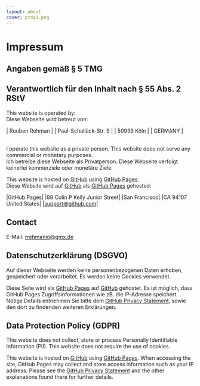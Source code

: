 ```yaml
---
layout: about
cover: prog1.png
---
```


# Impressum

## Angaben gemäß § 5 TMG
## Verantwortlich für den Inhalt nach § 55 Abs. 2 RStV

This website is operated by: <br>
Diese Webseite wird betreut von:

| Rouben Rehman  |
| Paul-Schallück-Str. 9  |
| 50939 Köln  |
| GERMANY |

<br>
I operate this website as a private person. This website does not serve any commercial or monetary purposes.<br>
Ich betreibe diese Webseite als Privatperson. Diese Webseite verfolgt keinerlei kommerziele oder monetäre Ziele.<br>

This website is hosted on [GitHub](https://www.github.com) using [GitHub Pages](https://help.github.com/articles/what-is-github-pages/):<br>
Diese Website wird auf [GitHub](https://www.github.com) als [GitHub Pages](https://help.github.com/articles/what-is-github-pages/) gehosted:<br>

|GitHub Pages|
|88 Colin P Kelly Junior Street|
|San Francisco|
|CA 94107 United States|
|support@github.com|

## Contact

E-Mail: rrehmanio@gmx.de

## Datenschutzerklärung (DSGVO)
Auf dieser Webseite werden keine personenbezogenen Daten erhoben, gespeichert oder verarbeitet. Es werden keine Cookies verwendet.

Diese Seite wird als [GitHub Pages](https://help.github.com/articles/what-is-github-pages/) auf [GitHub](https://www.github.com) gehostet. Es ist möglich, dass GitHub Pages Zugriffsinformationen wie zB. die IP-Adresse speichert. Nötige Details entnehmen Sie bitte dem [GitHub Privacy Statement](https://docs.github.com/en/github/site-policy/github-privacy-statement), sowie den dort zu findenden weiteren Erklärungen.


## Data Protection Policy (GDPR)
This website does not collect, store or process Personally Identifiable Information (PII). This website does not require the use of cookies.

This website is hosted on [GitHub](https://www.github.com) using [GitHub Pages](https://help.github.com/articles/what-is-github-pages/). When accessing the site, GitHub Pages may collect and store access information such as your IP address. Please see the [GitHub Privacy Statement](https://docs.github.com/en/github/site-policy/github-privacy-statement) and the other explanations found there for further details.
